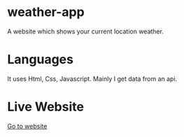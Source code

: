 # weather-app
A website which shows your current location weather.
# Languages 
It uses Html, Css, Javascript.
Mainly I get data from an api.
# Live Website
[Go to website](https://presentweather.netlify.app/)
